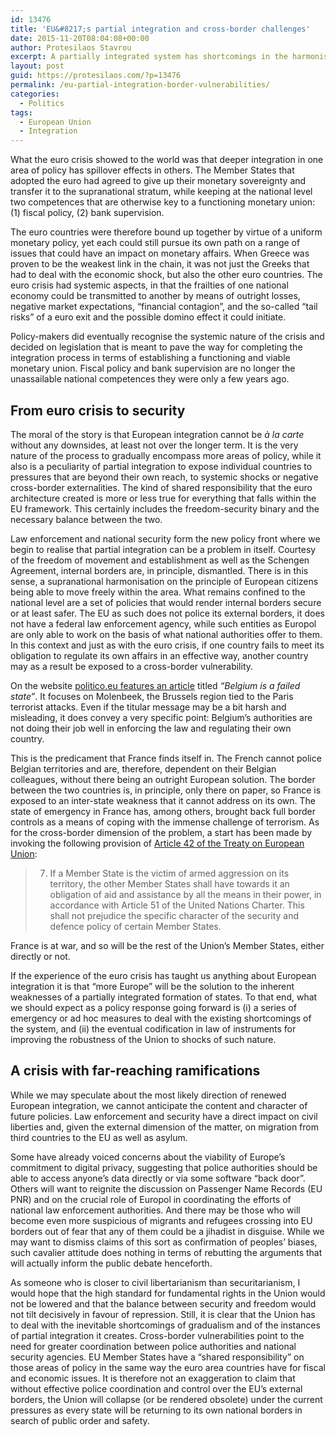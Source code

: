 ```yaml
---
id: 13476
title: 'EU&#8217;s partial integration and cross-border challenges'
date: 2015-11-20T08:04:08+00:00
author: Protesilaos Stavrou
excerpt: A partially integrated system has shortcomings in the harmonisation of areas of policy that remain firmly national. Member States bind themselves with supranational rules, thus establishing a framework of "shared responsibility". Cross-border vulnerabilities arise that point to the need for "more Europe", manifesting as greater and more systematised coordination between national authorities and the European level.
layout: post
guid: https://protesilaos.com/?p=13476
permalink: /eu-partial-integration-border-vulnerabilities/
categories:
  - Politics
tags:
  - European Union
  - Integration
---
```

What the euro crisis showed to the world was that deeper integration in one area of policy has spillover effects in others. The Member States that adopted the euro had agreed to give up their monetary sovereignty and transfer it to the supranational stratum, while keeping at the national level two competences that are otherwise key to a functioning monetary union: (1) fiscal policy, (2) bank supervision.

The euro countries were therefore bound up together by virtue of a uniform monetary policy, yet each could still pursue its own path on a range of issues that could have an impact on monetary affairs. When Greece was proven to be the weakest link in the chain, it was not just the Greeks that had to deal with the economic shock, but also the other euro countries. The euro crisis had systemic aspects, in that the frailties of one national economy could be transmitted to another by means of outright losses, negative market expectations, &#8220;financial contagion&#8221;, and the so-called &#8220;tail risks&#8221; of a euro exit and the possible domino effect it could initiate.

Policy-makers did eventually recognise the systemic nature of the crisis and decided on legislation that is meant to pave the way for completing the integration process in terms of establishing a functioning and viable monetary union. Fiscal policy and bank supervision are no longer the unassailable national competences they were only a few years ago.

## From euro crisis to security

The moral of the story is that European integration cannot be _à la carte_ without any downsides, at least not over the longer term. It is the very nature of the process to gradually encompass more areas of policy, while it also is a peculiarity of partial integration to expose individual countries to pressures that are beyond their own reach, to systemic shocks or negative cross-border externalities. The kind of shared responsibility that the euro architecture created is more or less true for everything that falls within the EU framework. This certainly includes the freedom-security binary and the necessary balance between the two.

Law enforcement and national security form the new policy front where we begin to realise that partial integration can be a problem in itself. Courtesy of the freedom of movement and establishment as well as the Schengen Agreement, internal borders are, in principle, dismantled. There is in this sense, a supranational harmonisation on the principle of European citizens being able to move freely within the area. What remains confined to the national level are a set of policies that would render internal borders secure or at least safer. The EU as such does not police its external borders, it does not have a federal law enforcement agency, while such entities as Europol are only able to work on the basis of what national authorities offer to them. In this context and just as with the euro crisis, if one country fails to meet its obligation to regulate its own affairs in an effective way, another country may as a result be exposed to a cross-border vulnerability.

On the website <a href="http://www.politico.eu/article/belgium-failed-state-security-services-molenbeek-terrorism/" target="_blank">politico.eu features an article</a> titled _&#8220;Belgium is a failed state&#8221;_. It focuses on Molenbeek, the Brussels region tied to the Paris terrorist attacks. Even if the titular message may be a bit harsh and misleading, it does convey a very specific point: Belgium&#8217;s authorities are not doing their job well in enforcing the law and regulating their own country.

This is the predicament that France finds itself in. The French cannot police Belgian territories and are, therefore, dependent on their Belgian colleagues, without there being an outright European solution. The border between the two countries is, in principle, only there on paper, so France is exposed to an inter-state weakness that it cannot address on its own. The state of emergency in France has, among others, brought back full border controls as a means of coping with the immense challenge of terrorism. As for the cross-border dimension of the problem, a start has been made by invoking the following provision of <a href="http://eur-lex.europa.eu/legal-content/EN/TXT/HTML/?uri=CELEX:12012M/TXT&from=EN" target="_blank">Article 42 of the Treaty on European Union</a>:

> 7. If a Member State is the victim of armed aggression on its territory, the other Member States shall have towards it an obligation of aid and assistance by all the means in their power, in accordance with Article 51 of the United Nations Charter. This shall not prejudice the specific character of the security and defence policy of certain Member States.

France is at war, and so will be the rest of the Union&#8217;s Member States, either directly or not.

If the experience of the euro crisis has taught us anything about European integration it is that &#8220;more Europe&#8221; will be the solution to the inherent weaknesses of a partially integrated formation of states. To that end, what we should expect as a policy response going forward is (i) a series of emergency or ad hoc measures to deal with the existing shortcomings of the system, and (ii) the eventual codification in law of instruments for improving the robustness of the Union to shocks of such nature.

## A crisis with far-reaching ramifications

While we may speculate about the most likely direction of renewed European integration, we cannot anticipate the content and character of future policies. Law enforcement and security have a direct impact on civil liberties and, given the external dimension of the matter, on migration from third countries to the EU as well as asylum.

Some have already voiced concerns about the viability of Europe&#8217;s commitment to digital privacy, suggesting that police authorities should be able to access anyone&#8217;s data directly or via some software &#8220;back door&#8221;. Others will want to reignite the discussion on Passenger Name Records (EU PNR) and on the crucial role of Europol in coordinating the efforts of national law enforcement authorities. And there may be those who will become even more suspicious of migrants and refugees crossing into EU borders out of fear that any of them could be a jihadist in disguise. While we may want to dismiss claims of this sort as confirmation of peoples&#8217; biases, such cavalier attitude does nothing in terms of rebutting the arguments that will actually inform the public debate henceforth.

As someone who is closer to civil libertarianism than securitarianism, I would hope that the high standard for fundamental rights in the Union would not be lowered and that the balance between security and freedom would not tilt decisively in favour of repression. Still, it is clear that the Union has to deal with the inevitable shortcomings of gradualism and of the instances of partial integration it creates. Cross-border vulnerabilities point to the need for greater coordination between police authorities and national security agencies. EU Member States have a &#8220;shared responsibility&#8221; on those areas of policy in the same way the euro area countries have for fiscal and economic issues. It is therefore not an exaggeration to claim that without effective police coordination and control over the EU&#8217;s external borders, the Union will collapse (or be rendered obsolete) under the current pressures as every state will be returning to its own national borders in search of public order and safety.

